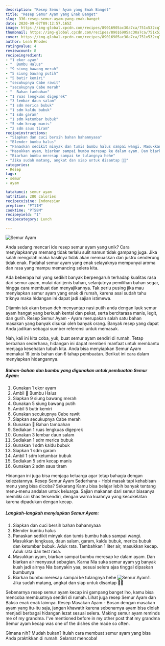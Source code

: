 ```yaml
---
description: "Resep Semur Ayam yang Enak Banget"
title: "Resep Semur Ayam yang Enak Banget"
slug: 336-resep-semur-ayam-yang-enak-banget
date: 2020-09-07T09:12:57.165Z
image: https://img-global.cpcdn.com/recipes/89016905ac30a7ca/751x532cq70/semur-ayam-foto-resep-utama.jpg
thumbnail: https://img-global.cpcdn.com/recipes/89016905ac30a7ca/751x532cq70/semur-ayam-foto-resep-utama.jpg
cover: https://img-global.cpcdn.com/recipes/89016905ac30a7ca/751x532cq70/semur-ayam-foto-resep-utama.jpg
author: Leah Rhodes
ratingvalue: 4
reviewcount: 8
recipeingredient:
- "1 ekor ayam"
- "  Bumbu Halus"
- "9 siung bawang merah"
- "5 siung bawang putih"
- "5 butir kemiri"
- "secukupnya Cabe rawit"
- "secukupnya Cabe merah"
- "  Bahan tambahan"
- "1 ruas lengkuas digeprek"
- "3 lembar daun salam"
- "1 sdm merica bubuk"
- "1 sdm kaldu bubuk"
- "1 sdm garam"
- "1 sdm ketumbar bubuk"
- "5 sdm kecap manis"
- "2 sdm saus tiram"
recipeinstructions:
- "Siapkan dan cuci bersih bahan bahannyaaa"
- "Blender bumbu halus"
- "Panaskan sedikit minyak dan tumis bumbu halus sampai wangi. Masukkan lengkuas, daun salam, garam, kaldu bubuk, merica bubuk dan ketumbar bubuk. Aduk rata. Tambahkan 1 liter air, masukkan kecap. Aduk rata dan test rasa."
- "Masukkan ayam, biarkan sampai bumbu meresap ke dalam ayam. Dan biarkan air menyusut sebagian. Karna Nia suka semur ayam yg banyak kuah jadi airnya Nia banyakin yaa, sesuai selera ajaa tinggal dipaskan bumbunya"
- "Biarkan bumbu meresap sampai ke tulangnya hehe"
- "Jika sudah matang, angkat dan siap untuk disantap 🤤🤤"
categories:
- Resep
tags:
- semur
- ayam

katakunci: semur ayam 
nutrition: 280 calories
recipecuisine: Indonesian
preptime: "PT11M"
cooktime: "PT58M"
recipeyield: "1"
recipecategory: Lunch

---
```



![Semur Ayam](https://img-global.cpcdn.com/recipes/89016905ac30a7ca/751x532cq70/semur-ayam-foto-resep-utama.jpg)

Anda sedang mencari ide resep semur ayam yang unik? Cara menyiapkannya memang tidak terlalu sulit namun tidak gampang juga. Jika salah mengolah maka hasilnya tidak akan memuaskan dan justru cenderung tidak enak. Padahal semur ayam yang enak selayaknya mempunyai aroma dan rasa yang mampu memancing selera kita.

Ada beberapa hal yang sedikit banyak berpengaruh terhadap kualitas rasa dari semur ayam, mulai dari jenis bahan, selanjutnya pemilihan bahan segar, hingga cara membuat dan menyajikannya. Tak perlu pusing jika mau menyiapkan semur ayam yang enak di rumah, karena asal sudah tahu triknya maka hidangan ini dapat jadi sajian istimewa.

Dijamin tak akan bosan deh menyantap nasi putih anda dengan lauk semur ayam hangat yang berkuah kental dan pekat, serta bercitarasa manis, legit, dan gurih. Resep Semur Ayam - Ayam merupakan salah satu bahan masakan yang banyak disukai oleh banyak orang. Banyak resep yang dapat Anda jadikan sebagai sumber referensi untuk memasak.


Nah, kali ini kita coba, yuk, buat semur ayam sendiri di rumah. Tetap berbahan sederhana, hidangan ini dapat memberi manfaat untuk membantu menjaga kesehatan tubuh kita. Anda bisa menyiapkan Semur Ayam memakai 16 jenis bahan dan 6 tahap pembuatan. Berikut ini cara dalam menyiapkan hidangannya.

<!--inarticleads1-->

##### Bahan-bahan dan bumbu yang digunakan untuk pembuatan Semur Ayam:

1. Gunakan 1 ekor ayam
1. Ambil  📌 Bumbu Halus
1. Siapkan 9 siung bawang merah
1. Gunakan 5 siung bawang putih
1. Ambil 5 butir kemiri
1. Gunakan secukupnya Cabe rawit
1. Siapkan secukupnya Cabe merah
1. Gunakan  📌 Bahan tambahan
1. Sediakan 1 ruas lengkuas digeprek
1. Gunakan 3 lembar daun salam
1. Sediakan 1 sdm merica bubuk
1. Gunakan 1 sdm kaldu bubuk
1. Siapkan 1 sdm garam
1. Ambil 1 sdm ketumbar bubuk
1. Sediakan 5 sdm kecap manis
1. Gunakan 2 sdm saus tiram


Hidangan ini juga bisa menjaga keluarga agar tetap bahagia dengan kelezatannya. Resep Semur Ayam Sederhana - Hobi masak tapi kehabisan menu yang bisa dicoba? Sekarang Kamu bisa belajar lebih banyak tentang menu-menu andalan untuk keluarga. Sajian makanan dari semur biasanya memiliki ciri khas tersendiri, dengan warna kuahnya yang kecokelatan karena dipadukan dengan kecap. 

<!--inarticleads2-->

##### Langkah-langkah menyiapkan Semur Ayam:

1. Siapkan dan cuci bersih bahan bahannyaaa
1. Blender bumbu halus
1. Panaskan sedikit minyak dan tumis bumbu halus sampai wangi. Masukkan lengkuas, daun salam, garam, kaldu bubuk, merica bubuk dan ketumbar bubuk. Aduk rata. Tambahkan 1 liter air, masukkan kecap. Aduk rata dan test rasa.
1. Masukkan ayam, biarkan sampai bumbu meresap ke dalam ayam. Dan biarkan air menyusut sebagian. Karna Nia suka semur ayam yg banyak kuah jadi airnya Nia banyakin yaa, sesuai selera ajaa tinggal dipaskan bumbunya
1. Biarkan bumbu meresap sampai ke tulangnya hehe
<img src="//assets-global.cpcdn.com/assets/icons/button_play-2c75c40dde080a61004c1f40b05d8f140eaff45d7e9e6481dc71c63d2e7c4909.png" alt="Semur Ayam">1. Jika sudah matang, angkat dan siap untuk disantap 🤤🤤


Sebenarnya resep semur ayam kecap ini gampang banget lho, kamu bisa mencoba membuatnya sendiri di rumah. Lihat juga resep Semur Ayam dan Bakso enak enak lainnya. Resep Masakan Ayam - Bosan dengan masakan ayam yang itu-itu saja, jangan khawatir karena sebenarnya ayam bisa diolah menjadi berbagai hidangan lezat sesuai selera. Making semur ayam reminds me of my grandma. I&#39;ve mentioned before in my other post that my grandma Semur ayam kecap was one of the dishes she made so often. 

Gimana nih? Mudah bukan? Itulah cara membuat semur ayam yang bisa Anda praktikkan di rumah. Selamat mencoba!
